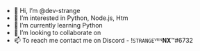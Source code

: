 - 👋 Hi, I’m @dev-strange
- 👀 I’m interested in Python, Node.js, Htm
- 🌱 I’m currently learning Python
- 💞️ I’m looking to collaborate on 
- 📫 To reach me contact me on Discord - !`STRANGE`ⱽᴿᴺ𝐍𝐗™#6732
<!---
dev-strange/dev-strange is a ✨ special ✨ repository because its `README.md` (this file) appears on your GitHub profile.
You can click the Preview link to take a look at your changes.
--->
